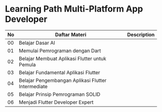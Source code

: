 # Learning Path Multi-Platform App Developer

| No  | Daftar Materi  | Description |
| --- | ------------- | ------------- |
| 00  | Belajar Dasar AI  |   |
| 01  | Memulai Pemrograman dengan Dart  |   |
| 02  | Belajar Membuat Aplikasi Flutter untuk Pemula  |   |
| 03  | Belajar Fundamental Aplikasi Flutter  |   |
| 04  | Belajar Pengembangan Aplikasi Flutter Intermediate  |   |
| 05  | Belajar Prinsip Pemrograman SOLID  |   |
| 06  | Menjadi Flutter Developer Expert  |   |